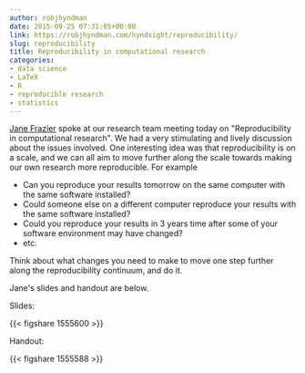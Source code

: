 ```yaml
---
author: robjhyndman
date: 2015-09-25 07:31:05+00:00
link: https://robjhyndman.com/hyndsight/reproducibility/
slug: reproducibility
title: Reproducibility in computational research
categories:
- data science
- LaTeX
- R
- reproducible research
- statistics
---
```


[Jane Frazier](https://twitter.com/mignon1915) spoke at our research team meeting today on "Reproducibility in computational research". We had a very stimulating and lively discussion about the issues involved. One interesting idea was that reproducibility is on a scale, and we can all aim to move further along the scale towards making our own research more reproducible. For example


 * Can you reproduce your results tomorrow on the same computer with the same software installed?
 * Could someone else on a different computer reproduce your results with the same software installed?
 * Could you reproduce your results in 3 years time after some of your software environment may have changed?
 * etc.


Think about what changes you need to make to move one step further along the reproducibility continuum, and do it.

Jane's slides and handout are below. <!-- more -->


Slides:

{{< figshare 1555600 >}}


Handout:

{{< figshare 1555588 >}}

